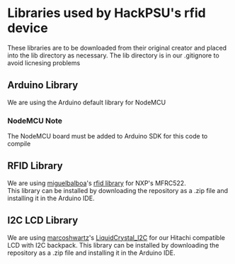 # Libraries used by HackPSU's rfid device
These libraries are to be downloaded from their original creator and placed into the lib directory as necessary.  The lib directory is in our .gitignore to avoid licnesing problems

## Arduino Library
We are using the Arduino default library for NodeMCU
### NodeMCU Note
The NodeMCU board must be added to Arduino SDK for this code to compile

## RFID Library
We are using [miguelbalboa](https://github.com/miguelbalboa)'s [rfid library](https://github.com/miguelbalboa/rfid) for NXP's MFRC522.<br/>
This library can be installed by downloading the repository as a .zip file and installing it in the Arduino IDE.

## I2C LCD Library
We are using [marcoshwartz](https://github.com/marcoschwartz/)'s [LiquidCrystal_I2C](https://github.com/marcoschwartz/LiquidCrystal_I2C) for our Hitachi compatible LCD with I2C backpack.  This library can be installed by downloading the repository as a .zip file and installing it in the Arduino IDE.
